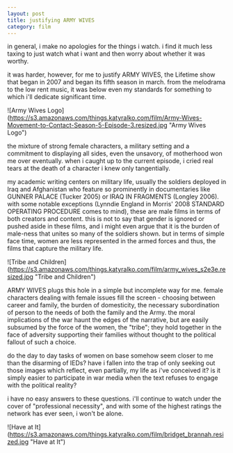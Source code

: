 ```yaml
---
layout: post
title: justifying ARMY WIVES
category: film
---
```


in general, i make no apologies for the things i watch. i find it much less taxing to just watch what i want and then worry about whether it was worthy.

it was harder, however, for me to justify ARMY WIVES, the Lifetime show that began in 2007 and began its fifth season in march. from the melodrama to the low rent music, it was below even my standards for something to which i'll dedicate significant time.

![Army Wives Logo] (https://s3.amazonaws.com/things.katyralko.com/film/Army-Wives-Movement-to-Contact-Season-5-Episode-3.resized.jpg "Army Wives Logo")

the mixture of strong female characters, a military setting and a commitment to displaying all sides, even the unsavory, of motherhood won me over eventually. when i caught up to the current episode, i cried real tears at the death of a character i knew only tangentially. 

my academic writing centers on military life, usually the soldiers deployed in Iraq and Afghanistan who feature so prominently in documentaries like GUNNER PALACE (Tucker 2005) or IRAQ IN FRAGMENTS (Longley 2006). with some notable exceptions (Lynndie England in Morris' 2008 STANDARD OPERATING PROCEDURE comes to mind), these are male films in terms of both creators and content. this is not to say that gender is ignored or pushed aside in these films, and i might even argue that it is the burden of male-ness that unites so many of the soldiers shown. but in terms of simple face time, women are less represented in the armed forces and thus, the films that capture the military life. 

![Tribe and Children] (https://s3.amazonaws.com/things.katyralko.com/film/army_wives_s2e3e.resized.jpg "Tribe and Children")

ARMY WIVES plugs this hole in a simple but incomplete way for me. female characters dealing with female issues fill the screen - choosing between career and family, the burden of domesticity, the necessary subordination of person to the needs of both the family and the Army. the moral implications of the war haunt the edges of the narrative, but are easily subsumed by the force of the women, the "tribe"; they hold together in the face of adversity supporting their families without thought to the political fallout of such a choice.

do the day to day tasks of women on base somehow seem closer to me than the disarming of IEDs? have i fallen into the trap of only seeking out those images which reflect, even partially, my life as i've conceived it? is it simply easier to participate in war media when the text refuses to engage with the political reality? 

i have no easy answers to these questions. i'll continue to watch under the cover of "professional necessity", and with some of the highest ratings the network has ever seen, i won't be alone. 

![Have at It] (https://s3.amazonaws.com/things.katyralko.com/film/bridget_brannah.resized.jpg "Have at It")
